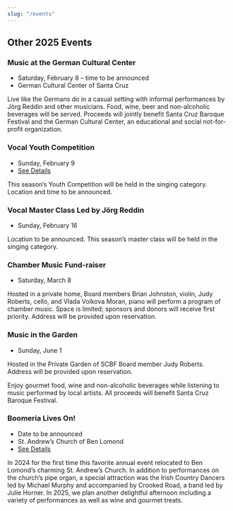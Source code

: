 ```yaml
---
slug: "/events"
---
```

## Other 2025 Events

### Music at the German Cultural Center
* Saturday, February 8 – time to be announced
* German Cultural Center of Santa Cruz

Live like the Germans do in a casual setting with informal performances by Jörg Reddin and other musicians. Food, wine, beer and non-alcoholic beverages will be served. Proceeds will jointly benefit Santa Cruz Baroque Festival and the German Cultural Center, an educational and social not-for-profit organization.

### Vocal Youth Competition
* Sunday, February 9
* [See Details](/youth2)

This season’s Youth Competition will be held in the singing category.
Location and time to be announced.

### Vocal Master Class Led by Jörg Reddin
* Sunday, February 16

Location to be announced.
This season’s master class will be held in the singing category.

### Chamber Music Fund-raiser 
* Saturday, March 8

Hosted in a private home, Board members Brian Johnston, violin, Judy Roberts, cello, and Vlada Volkova Moran, piano will perform a  program of chamber music. Space is limited; sponsors and donors will receive first priority. Address will be provided upon reservation.

### Music in the Garden
* Sunday, June 1

Hosted in the Private Garden of SCBF Board member Judy Roberts.
Address will be provided upon reservation.

Enjoy gourmet food, wine and non-alcoholic beverages while listening to music performed by local artists. All proceeds will benefit Santa Cruz Baroque Festival.

### Boomeria Lives On!
* Date to be announced
* St. Andrew’s Church of Ben Lomond
* [See Details](/boomeria)

In 2024 for the first time this favorite annual event relocated to Ben Lomond’s charming St. Andrew’s Church. In addition to performances on the church’s pipe organ, a special attraction was the Irish Country Dancers led by Michael Murphy and accompanied by Crooked Road, a band led by Julie Horner.  In 2025, we plan another delightful afternoon including a variety of performances as well as wine and gourmet treats.

